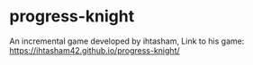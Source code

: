 # progress-knight
An incremental game developed by ihtasham, Link to his game: https://ihtasham42.github.io/progress-knight/
